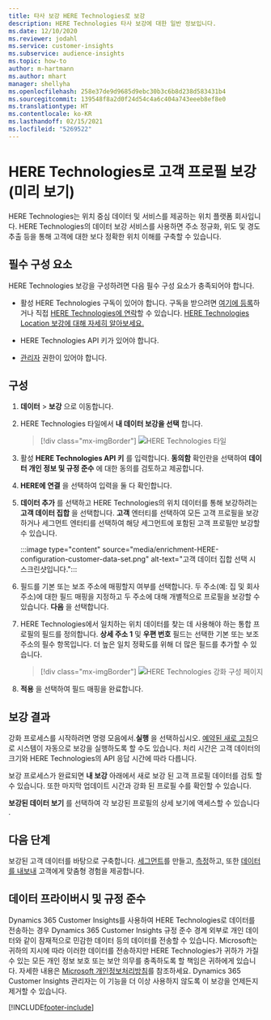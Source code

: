 ```yaml
---
title: 타사 보강 HERE Technologies로 보강
description: HERE Technologies 타사 보강에 대한 일반 정보입니다.
ms.date: 12/10/2020
ms.reviewer: jodahl
ms.service: customer-insights
ms.subservice: audience-insights
ms.topic: how-to
author: m-hartmann
ms.author: mhart
manager: shellyha
ms.openlocfilehash: 258e37de9d9685d9ebc30b3c6b8d238d583431b4
ms.sourcegitcommit: 139548f8a2d0f24d54c4a6c404a743eeeb8ef8e0
ms.translationtype: HT
ms.contentlocale: ko-KR
ms.lasthandoff: 02/15/2021
ms.locfileid: "5269522"
---
```

# <a name="enrichment-of-customer-profiles-with-here-technologies-preview"></a>HERE Technologies로 고객 프로필 보강(미리 보기)

HERE Technologies는 위치 중심 데이터 및 서비스를 제공하는 위치 플랫폼 회사입니다. HERE Technologies의 데이터 보강 서비스를 사용하면 주소 정규화, 위도 및 경도 추출 등을 통해 고객에 대한 보다 정확한 위치 이해를 구축할 수 있습니다.

## <a name="prerequisites"></a>필수 구성 요소

HERE Technologies 보강을 구성하려면 다음 필수 구성 요소가 충족되어야 합니다.

- 활성 HERE Technologies 구독이 있어야 합니다. 구독을 받으려면 [여기에 등록](https://developer.here.com/sign-up?utm_medium=referral&utm_source=Microsoft-Dynamics-CI&create=Freemium-Basic)하거나 직접 [HERE Technologies에 연락](https://developer.here.com/help?utm_medium=referral&utm_source=Microsoft-Dynamics-CI#how-can-we-help-you)할 수 있습니다. [HERE Technologies Location 보강에 대해 자세히 알아보세요.](https://developer.here.com/location-enrichment?cid=Dev-MicrosoftDynamics-DB-0-Dev-&utm_source=MicrosoftDynamics&utm_medium=referral&utm_campaign=Online_Dev_ReferralMicrosoft)

- HERE Technologies API 키가 있어야 합니다.

- [관리자](permissions.md#administrator) 권한이 있어야 합니다.

## <a name="configuration"></a>구성

1. **데이터** > **보강** 으로 이동합니다.

1. HERE Technologies 타일에서 **내 데이터 보강을 선택** 합니다.

   > [!div class="mx-imgBorder"]
   > ![HERE Technologies 타일](media/HERE-tile.png "HERE Technologies 타일")

1. 활성 **HERE Technologies API 키** 를 입력합니다. **동의함** 확인란을 선택하여 **데이터 개인 정보 및 규정 준수** 에 대한 동의를 검토하고 제공합니다. 

1. **HERE에 연결** 을 선택하여 입력을 둘 다 확인합니다.

1.  **데이터 추가** 를 선택하고 HERE Technologies의 위치 데이터를 통해 보강하려는 **고객 데이터 집합** 을 선택합니다. **고객** 엔터티를 선택하여 모든 고객 프로필을 보강하거나 세그먼트 엔터티를 선택하여 해당 세그먼트에 포함된 고객 프로필만 보강할 수 있습니다.

    :::image type="content" source="media/enrichment-HERE-configuration-customer-data-set.png" alt-text="고객 데이터 집합 선택 시 스크린샷입니다.":::

1. 필드를 기본 또는 보조 주소에 매핑할지 여부를 선택합니다. 두 주소(예: 집 및 회사 주소)에 대한 필드 매핑을 지정하고 두 주소에 대해 개별적으로 프로필을 보강할 수 있습니다. **다음** 을 선택합니다.

1. HERE Technologies에서 일치하는 위치 데이터를 찾는 데 사용해야 하는 통합 프로필의 필드를 정의합니다. **상세 주소 1** 및 **우편 번호** 필드는 선택한 기본 또는 보조 주소의 필수 항목입니다. 더 높은 일치 정확도를 위해 더 많은 필드를 추가할 수 있습니다.

   > [!div class="mx-imgBorder"]
   > ![HERE Technologies 강화 구성 페이지](media/enrichment-HERE-configuration.png "HERE Technologies 강화 구성 페이지")

1. **적용** 을 선택하여 필드 매핑을 완료합니다.

## <a name="enrichment-results"></a>보강 결과

강화 프로세스를 시작하려면 명령 모음에서.**실행** 을 선택하십시오. [예약된 새로 고침](system.md#schedule-tab)으로 시스템이 자동으로 보강을 실행하도록 할 수도 있습니다. 처리 시간은 고객 데이터의 크기와 HERE Technologies의 API 응답 시간에 따라 다릅니다.

보강 프로세스가 완료되면 **내 보강** 아래에서 새로 보강 된 고객 프로필 데이터를 검토 할 수 있습니다. 또한 마지막 업데이트 시간과 강화 된 프로필 수를 확인할 수 있습니다.

**보강된 데이터 보기** 를 선택하여 각 보강된 프로필의 상세 보기에 액세스할 수 있습니다 .

## <a name="next-steps"></a>다음 단계

보강된 고객 데이터를 바탕으로 구축합니다. [세그먼트](segments.md)를 만들고, [측정](measures.md)하고, 또한 [데이터를 내보내](export-destinations.md) 고객에게 맞춤형 경험을 제공합니다.

## <a name="data-privacy-and-compliance"></a>데이터 프라이버시 및 규정 준수

Dynamics 365 Customer Insights를 사용하여 HERE Technologies로 데이터를 전송하는 경우 Dynamics 365 Customer Insights 규정 준수 경계 외부로 개인 데이터와 같이 잠재적으로 민감한 데이터 등의 데이터를 전송할 수 있습니다. Microsoft는 귀하의 지시에 따라 이러한 데이터를 전송하지만 HERE Technologies가 귀하가 가질 수 있는 모든 개인 정보 보호 또는 보안 의무를 충족하도록 할 책임은 귀하에게 있습니다. 자세한 내용은 [Microsoft 개인정보처리방침](https://go.microsoft.com/fwlink/?linkid=396732)를 참조하세요.
Dynamics 365 Customer Insights 관리자는 이 기능을 더 이상 사용하지 않도록 이 보강을 언제든지 제거할 수 있습니다.


[!INCLUDE[footer-include](../includes/footer-banner.md)]